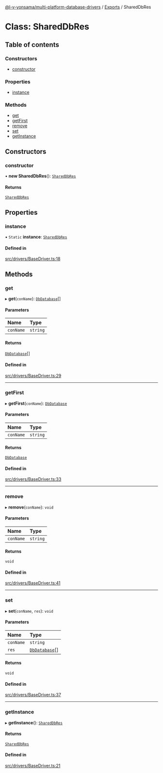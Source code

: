 [@l-v-yonsama/multi-platform-database-drivers](../README.md) / [Exports](../modules.md) / SharedDbRes

# Class: SharedDbRes

## Table of contents

### Constructors

- [constructor](SharedDbRes.md#constructor)

### Properties

- [instance](SharedDbRes.md#instance)

### Methods

- [get](SharedDbRes.md#get)
- [getFirst](SharedDbRes.md#getfirst)
- [remove](SharedDbRes.md#remove)
- [set](SharedDbRes.md#set)
- [getInstance](SharedDbRes.md#getinstance)

## Constructors

### constructor

• **new SharedDbRes**(): [`SharedDbRes`](SharedDbRes.md)

#### Returns

[`SharedDbRes`](SharedDbRes.md)

## Properties

### instance

▪ `Static` **instance**: [`SharedDbRes`](SharedDbRes.md)

#### Defined in

[src/drivers/BaseDriver.ts:18](https://github.com/l-v-yonsama/db-drivers/blob/3a1f947567650084d0221d011fc1037d83089c8e/src/drivers/BaseDriver.ts#L18)

## Methods

### get

▸ **get**(`conName`): [`DbDatabase`](../modules.md#dbdatabase)[]

#### Parameters

| Name | Type |
| :------ | :------ |
| `conName` | `string` |

#### Returns

[`DbDatabase`](../modules.md#dbdatabase)[]

#### Defined in

[src/drivers/BaseDriver.ts:29](https://github.com/l-v-yonsama/db-drivers/blob/3a1f947567650084d0221d011fc1037d83089c8e/src/drivers/BaseDriver.ts#L29)

___

### getFirst

▸ **getFirst**(`conName`): [`DbDatabase`](../modules.md#dbdatabase)

#### Parameters

| Name | Type |
| :------ | :------ |
| `conName` | `string` |

#### Returns

[`DbDatabase`](../modules.md#dbdatabase)

#### Defined in

[src/drivers/BaseDriver.ts:33](https://github.com/l-v-yonsama/db-drivers/blob/3a1f947567650084d0221d011fc1037d83089c8e/src/drivers/BaseDriver.ts#L33)

___

### remove

▸ **remove**(`conName`): `void`

#### Parameters

| Name | Type |
| :------ | :------ |
| `conName` | `string` |

#### Returns

`void`

#### Defined in

[src/drivers/BaseDriver.ts:41](https://github.com/l-v-yonsama/db-drivers/blob/3a1f947567650084d0221d011fc1037d83089c8e/src/drivers/BaseDriver.ts#L41)

___

### set

▸ **set**(`conName`, `res`): `void`

#### Parameters

| Name | Type |
| :------ | :------ |
| `conName` | `string` |
| `res` | [`DbDatabase`](../modules.md#dbdatabase)[] |

#### Returns

`void`

#### Defined in

[src/drivers/BaseDriver.ts:37](https://github.com/l-v-yonsama/db-drivers/blob/3a1f947567650084d0221d011fc1037d83089c8e/src/drivers/BaseDriver.ts#L37)

___

### getInstance

▸ **getInstance**(): [`SharedDbRes`](SharedDbRes.md)

#### Returns

[`SharedDbRes`](SharedDbRes.md)

#### Defined in

[src/drivers/BaseDriver.ts:21](https://github.com/l-v-yonsama/db-drivers/blob/3a1f947567650084d0221d011fc1037d83089c8e/src/drivers/BaseDriver.ts#L21)
